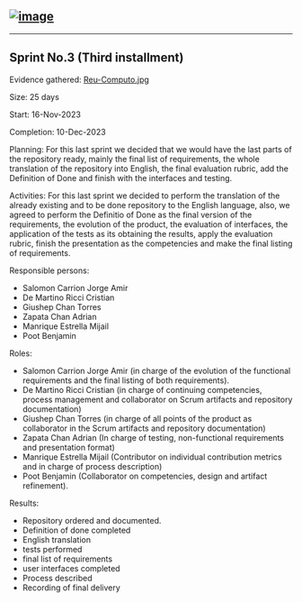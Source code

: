 





<a href="https://ibb.co/5rD1vRL"><img src="https://i.ibb.co/x1v2G76/image.png" alt="image" border="0"></a>
---

---
<h2 id="sprint-no.3-third-installment">Sprint No.3 (Third installment)</h2>
<p>Evidence gathered: <a href="https://alumnosuady-my.sharepoint.com/:i:/g/personal/a19203818_alumnos_uady_mx/ERkSI5Z7yjhJgNIb51mYrHYBtbc-S2Laaj31EUJWw1hFng?e=m9bPVD">Reu-Computo.jpg</a></p>
<p>Size: 25 days</p>
<p>Start: 16-Nov-2023</p>
<p>Completion: 10-Dec-2023</p>
<p>Planning: For this last sprint we decided that we would have the last parts of the repository ready, mainly the final list of requirements, the whole translation of the repository into English, the final evaluation rubric, add the Definition of Done and finish with the interfaces and testing.</p>
<p>Activities: For this last sprint we decided to perform the translation of the already existing and to be done repository to the English language, also, we agreed to perform the Definitio of Done as the final version of the requirements, the evolution of the product, the evaluation of interfaces, the application of the tests as its obtaining the results, apply the evaluation rubric, finish the presentation as the competencies and make the final listing of requirements.</p>
<p>Responsible persons:</p>
<ul>
<li>Salomon Carrion Jorge Amir</li>
<li>De Martino Ricci Cristian</li>
<li>Giushep Chan Torres</li>
<li>Zapata Chan Adrian</li>
<li>Manrique Estrella Mijail</li>
<li>Poot Benjamin</li>
</ul>
<p>Roles:</p>
<ul>
<li>Salomon Carrion Jorge Amir (in charge of the evolution of the functional requirements and the final listing of both requirements).</li>
<li>De Martino Ricci Cristian (in charge of continuing competencies, process management and collaborator on Scrum artifacts and repository documentation)</li>
<li>Giushep Chan Torres (in charge of all points of the product as collaborator in the Scrum artifacts and repository documentation)</li>
<li>Zapata Chan Adrian (In charge of testing, non-functional requirements and presentation format)</li>
<li>Manrique Estrella Mijail (Contributor on individual contribution metrics and in charge of process description)</li>
<li>Poot Benjamin (Collaborator on competencies, design and artifact refinement).</li>
</ul>
<p>Results:</p>
<ul>
<li>Repository ordered and documented.</li>
<li>Definition of done completed</li>
<li>English translation</li>
<li>tests performed</li>
<li>final list of requirements</li>
<li>user interfaces completed</li>
<li>Process described</li>
<li>Recording of final delivery</li>
</ul>
